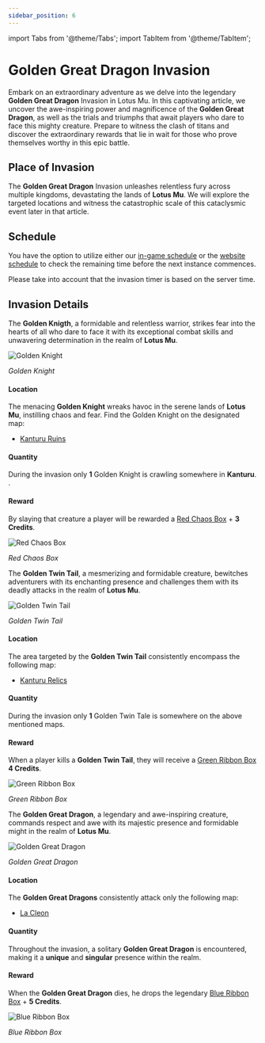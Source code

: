 ```yaml
---
sidebar_position: 6
---
```


import Tabs from '@theme/Tabs';
import TabItem from '@theme/TabItem';

# Golden Great Dragon Invasion

Embark on an extraordinary adventure as we delve into the legendary **Golden Great Dragon** Invasion in Lotus Mu. In this captivating article, we uncover the awe-inspiring power and magnificence of the **Golden Great Dragon**, as well as the trials and triumphs that await players who dare to face this mighty creature. Prepare to witness the clash of titans and discover the extraordinary rewards that lie in wait for those who prove themselves worthy in this epic battle.

## Place of Invasion

The **Golden Great Dragon** Invasion unleashes relentless fury across multiple kingdoms, devastating the lands of **Lotus Mu**. We will explore the targeted locations and witness the catastrophic scale of this cataclysmic event later in that article.

## Schedule

You have the option to utilize either our [in-game schedule](/client-features/schedule) or the [website schedule](https://lotusmu.org/schedule) to check the remaining time before the next instance commences.

Please take into account that the invasion timer is based on the server time.

## Invasion Details

<Tabs lazy>
  <TabItem value="golden-knight" label="Golden Knight">

The **Golden Knigth**, a formidable and relentless warrior, strikes fear into the hearts of all who dare to face it with its exceptional combat skills and unwavering determination in the realm of **Lotus Mu**.

![Golden Knight](/img/monsters/special/golden/golden-iron-knight.jpg)

_Golden Knight_

#### Location

The menacing **Golden Knight** wreaks havoc in the serene lands of **Lotus Mu**, instilling chaos and fear. Find the Golden Knight on the designated map:

- [Kanturu Ruins](/maps/kanturu-ruins)

#### Quantity

During the invasion only **1** Golden Knight is crawling somewhere in **Kanturu**. .

#### Reward

By slaying that creature a player will be rewarded a [Red Chaos Box](/items/item-bags/exc/red-chaos-box) + **3 Credits**.

![Red Chaos Box](/img/items/item-bags/red-chaos-box.png)

_Red Chaos Box_

  </TabItem>
  <TabItem value="golden-twin-tale" label="Golden Twin Tale">

The **Golden Twin Tail**, a mesmerizing and formidable creature, bewitches adventurers with its enchanting presence and challenges them with its deadly attacks in the realm of **Lotus Mu**.

![Golden Twin Tail](/img/monsters/special/golden/golden-twin-tail.jpg)

_Golden Twin Tail_

#### Location

The area targeted by the **Golden Twin Tail** consistently encompass the following map:

- [Kanturu Relics](/maps/kanturu-relics)

#### Quantity

During the invasion only **1** Golden Twin Tale is somewhere on the above mentioned maps.

#### Reward

When a player kills a **Golden Twin Tail**, they will receive a [Green Ribbon Box](/items/item-bags/exc/green-ribbon-box) **4 Credits**.

![Green Ribbon Box](/img/items/item-bags/box-of-green-ribbon.png)

_Green Ribbon Box_

  </TabItem>
  <TabItem value="golden-great-dragon" label="Golden Great Dragon">

The **Golden Great Dragon**, a legendary and awe-inspiring creature, commands respect and awe with its majestic presence and formidable might in the realm of **Lotus Mu**.

![Golden Great Dragon](/img/monsters/special/golden/golden-great-dragon.jpg)

_Golden Great Dragon_

#### Location

The **Golden Great Dragons** consistently attack only the following map:

- [La Cleon](/maps/la-cleon)

#### Quantity

Throughout the invasion, a solitary **Golden Great Dragon** is encountered, making it a **unique** and **singular** presence within the realm.

#### Reward

When the **Golden Great Dragon** dies, he drops the legendary [Blue Ribbon Box](/items/item-bags/exc/blue-ribbon-box) + **5 Credits**.

![Blue Ribbon Box](/img/items/item-bags/box-of-blue-ribbon.png)

_Blue Ribbon Box_

  </TabItem>
</Tabs>
